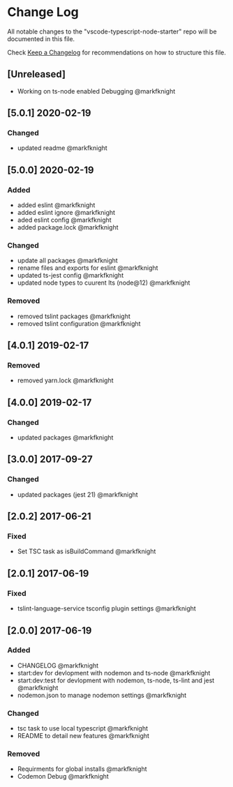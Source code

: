 # Change Log
All notable changes to the "vscode-typescript-node-starter" repo will be documented in this file.

Check [Keep a Changelog](http://keepachangelog.com/) for recommendations on how to structure this file.

## [Unreleased]
- Working on ts-node enabled Debugging @markfknight

## [5.0.1] 2020-02-19
### Changed
- updated readme @markfknight

## [5.0.0] 2020-02-19
### Added
- added eslint @markfknight
- added eslint ignore @markfknight
- aded eslint config @markfknight
- added package.lock @markfknight

### Changed
- update all packages @markfknight
- rename files and exports for eslint @markfknight
- updated ts-jest config @markfknight
- updated node types to cuurent lts (node@12) @markfknight

### Removed
- removed tslint packages @markfknight
- removed tslint configuration @markfknight

## [4.0.1] 2019-02-17
### Removed
- removed yarn.lock @markfknight

## [4.0.0] 2019-02-17
### Changed
- updated packages @markfknight

## [3.0.0] 2017-09-27
### Changed
- updated packages (jest 21) @markfknight

## [2.0.2] 2017-06-21
### Fixed
- Set TSC task as isBuildCommand @markfknight

## [2.0.1] 2017-06-19
### Fixed
- tslint-language-service tsconfig plugin settings @markfknight

## [2.0.0] 2017-06-19
### Added
- CHANGELOG @markfknight
- start:dev for devlopment with nodemon and ts-node @markfknight
- start:dev:test for devlopment with nodemon, ts-node, ts-lint and jest @markfknight
- nodemon.json to manage nodemon settings @markfknight

### Changed
- tsc task to use local typescript @markfknight
- README to detail new features @markfknight

### Removed
- Requirments for global installs @markfknight
- Codemon Debug @markfknight
